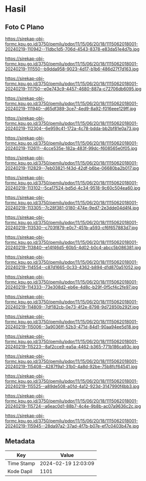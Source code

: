 # Hasil

## Foto C Plano

https://sirekap-obj-formc.kpu.go.id/3750/pemilu/pdpr/11/15/06/20/18/1115062018001-20240219-110942--11dbc1d5-706d-4543-8378-e83da51e4d7b.jpg

https://sirekap-obj-formc.kpu.go.id/3750/pemilu/pdpr/11/15/06/20/18/1115062018001-20240219-111550--b9dda958-9023-4d17-b1b6-486d27f7d163.jpg

https://sirekap-obj-formc.kpu.go.id/3750/pemilu/pdpr/11/15/06/20/18/1115062018001-20240219-111750--e0e743c9-4457-4680-887a-c72706db6095.jpg

https://sirekap-obj-formc.kpu.go.id/3750/pemilu/pdpr/11/15/06/20/18/1115062018001-20240219-111940--d65df389-3ce7-4ed9-8a92-f016eee129ff.jpg

https://sirekap-obj-formc.kpu.go.id/3750/pemilu/pdpr/11/15/06/20/18/1115062018001-20240219-112304--6e959c41-172a-4c78-bdda-bb2bf81e0a73.jpg

https://sirekap-obj-formc.kpu.go.id/3750/pemilu/pdpr/11/15/06/20/18/1115062018001-20240219-112611--4cce535e-182a-483f-99dc-f608565e0f05.jpg

https://sirekap-obj-formc.kpu.go.id/3750/pemilu/pdpr/11/15/06/20/18/1115062018001-20240219-112829--7eb03821-f43d-42df-b6be-06680ba2b017.jpg

https://sirekap-obj-formc.kpu.go.id/3750/pemilu/pdpr/11/15/06/20/18/1115062018001-20240219-113102--5ca17524-bd5d-4c34-9518-9c60c504ea60.jpg

https://sirekap-obj-formc.kpu.go.id/3750/pemilu/pdpr/11/15/06/20/18/1115062018001-20240219-113305--7c28f381-0180-474e-9ed7-2e3dde04d4f4.jpg

https://sirekap-obj-formc.kpu.go.id/3750/pemilu/pdpr/11/15/06/20/18/1115062018001-20240219-113530--c703f879-e0c7-451b-a593-cf6f657883d7.jpg

https://sirekap-obj-formc.kpu.go.id/3750/pemilu/pdpr/11/15/06/20/18/1115062018001-20240219-113840--e14f46d5-60b5-4d02-b0c4-abcc5b086381.jpg

https://sirekap-obj-formc.kpu.go.id/3750/pemilu/pdpr/11/15/06/20/18/1115062018001-20240219-114554--c87d1665-0c33-4362-b894-d1d870a51052.jpg

https://sirekap-obj-formc.kpu.go.id/3750/pemilu/pdpr/11/15/06/20/18/1115062018001-20240219-114333--73e308d2-eb6e-4d8c-b29f-0f5cf4c2fe97.jpg

https://sirekap-obj-formc.kpu.go.id/3750/pemilu/pdpr/11/15/06/20/18/1115062018001-20240219-114809--7df182cb-0e73-4f2e-8798-9d72850b292f.jpg

https://sirekap-obj-formc.kpu.go.id/3750/pemilu/pdpr/11/15/06/20/18/1115062018001-20240219-115006--3a9036ff-52b3-471d-84d1-90aa94ee5d18.jpg

https://sirekap-obj-formc.kpu.go.id/3750/pemilu/pdpr/11/15/06/20/18/1115062018001-20240219-115223--8af2cce9-ea5a-4462-b365-771b186ca93c.jpg

https://sirekap-obj-formc.kpu.go.id/3750/pemilu/pdpr/11/15/06/20/18/1115062018001-20240219-115408--4287f9a1-31b0-4a8d-92be-75b8fcf64541.jpg

https://sirekap-obj-formc.kpu.go.id/3750/pemilu/pdpr/11/15/06/20/18/1115062018001-20240219-115525--a89de508-a01d-4a12-923d-3147990f4bb3.jpg

https://sirekap-obj-formc.kpu.go.id/3750/pemilu/pdpr/11/15/06/20/18/1115062018001-20240219-115724--a6eac0d1-88b7-4c4e-9b8b-ac07a9636c2c.jpg

https://sirekap-obj-formc.kpu.go.id/3750/pemilu/pdpr/11/15/06/20/18/1115062018001-20240219-115945--28da97a2-37ad-4f7b-b07e-ef7c0403b47e.jpg


## Metadata

| Key        | Value               |
| ---------- | ------------------- |
| Time Stamp | 2024-02-19 12:03:09 |
| Kode Dapil | 1101                |



